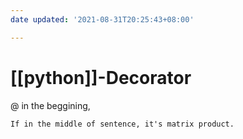 ```yaml
---
date updated: '2021-08-31T20:25:43+08:00'

---
```


# [[python]]-Decorator

@ in the beggining, 
```ad-note
If in the middle of sentence, it's matrix product.
```